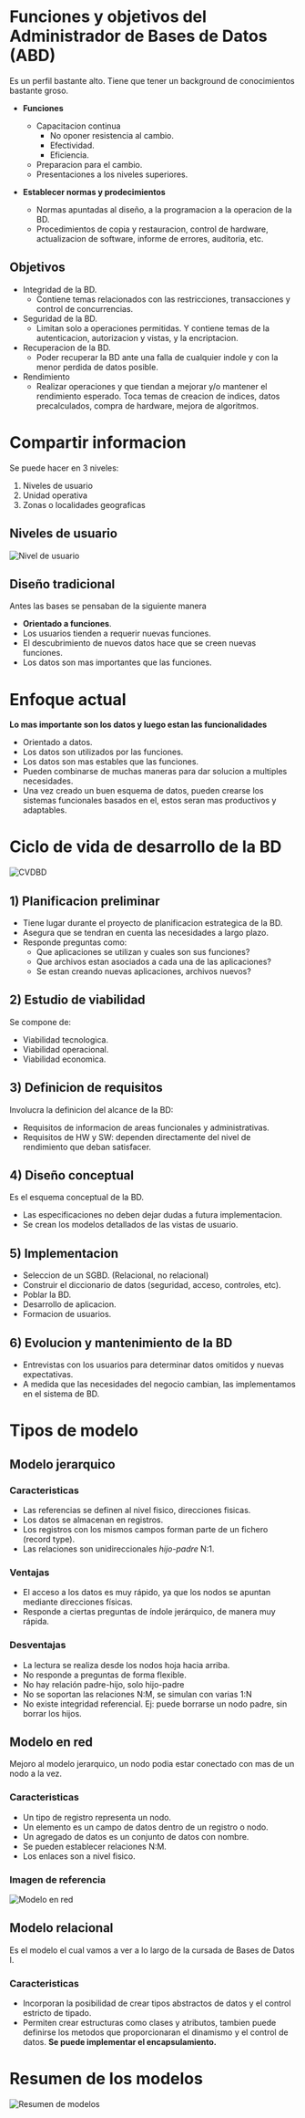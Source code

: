 # Funciones y objetivos del Administrador de Bases de Datos (ABD)

Es un perfil bastante alto. Tiene que tener un background de conocimientos bastante groso.

* **Funciones**
    * Capacitacion continua
        + No oponer resistencia al cambio.
        + Efectividad.
        + Eficiencia.
    * Preparacion para el cambio.
    * Presentaciones a los niveles superiores.

* **Establecer normas y prodecimientos**
    * Normas apuntadas al diseño, a la programacion a la operacion de la BD.
    * Procedimientos de copia y restauracion, control de hardware, actualizacion de software, informe de errores, auditoria, etc.

## Objetivos
* Integridad de la BD.
    - Contiene temas relacionados con las restricciones, transacciones y control de concurrencias.
* Seguridad de la BD.
    - Limitan solo a operaciones permitidas. Y contiene temas de la autenticacion, autorizacion y vistas, y la encriptacion.
* Recuperacion de la BD.
    - Poder recuperar la BD ante una falla de cualquier indole y con la menor perdida de datos posible.
* Rendimiento
    - Realizar operaciones y que tiendan a mejorar y/o mantener el rendimiento esperado. Toca temas de creacion de indices, datos precalculados, compra de hardware, mejora de algoritmos.

# Compartir informacion
Se puede hacer en 3 niveles:

1. Niveles de usuario
1. Unidad operativa
1. Zonas o localidades geograficas

## Niveles de usuario
![Nivel de usuario](https://i.imgur.com/uz6yAD4.png)

## Diseño tradicional
Antes las bases se pensaban de la siguiente manera
* **Orientado a funciones**.
* Los usuarios tienden a requerir nuevas funciones.
* El descubrimiento de nuevos datos hace que se creen nuevas funciones.
* Los datos son mas importantes que las funciones.

# Enfoque actual
**Lo mas importante son los datos y luego estan las funcionalidades**
* Orientado a datos.
* Los datos son utilizados por las funciones.
* Los datos son mas estables que las funciones.
* Pueden combinarse de muchas maneras para dar solucion a multiples necesidades.
* Una vez creado un buen esquema de datos, pueden crearse los sistemas funcionales basados en el, estos seran mas productivos y adaptables.

# Ciclo de vida de desarrollo de la BD
![CVDBD](https://i.imgur.com/ZmvjIzk.png)

## 1) Planificacion preliminar
* Tiene lugar durante el proyecto de planificacion estrategica de la BD.
* Asegura que se tendran en cuenta las necesidades a largo plazo.
* Responde preguntas como:
    - Que aplicaciones se utilizan y cuales son sus funciones?
    - Que archivos estan asociados a cada una de las aplicaciones?
    - Se estan creando nuevas aplicaciones, archivos nuevos?

## 2) Estudio de viabilidad
Se compone de:
* Viabilidad tecnologica.
* Viabilidad operacional.
* Viabilidad economica.

## 3) Definicion de requisitos
Involucra la definicion del alcance de la BD:
* Requisitos de informacion de areas funcionales y administrativas.
* Requisitos de HW y SW: dependen directamente del nivel de rendimiento que deban satisfacer.

## 4) Diseño conceptual
Es el esquema conceptual de la BD.
* Las especificaciones no deben dejar dudas a futura implementacion.
* Se crean los modelos detallados de las vistas de usuario.

## 5) Implementacion 
* Seleccion de un SGBD. (Relacional, no relacional)
* Construir el diccionario de datos (seguridad, acceso, controles, etc).
* Poblar la BD.
* Desarrollo de aplicacion.
* Formacion de usuarios.

## 6) Evolucion y mantenimiento de la BD
* Entrevistas con los usuarios para determinar datos omitidos y nuevas expectativas.
* A medida que las necesidades del negocio cambian, las implementamos en el sistema de BD.

# Tipos de modelo

## Modelo jerarquico

### Caracteristicas
* Las referencias se definen al nivel fisico, direcciones fisicas.
* Los datos se almacenan en registros.
* Los registros con los mismos campos forman parte de un fichero (record type).
* Las relaciones son unidireccionales *hijo-padre* N:1.

### Ventajas
* El acceso a los datos es muy rápido, ya que los nodos se apuntan mediante direcciones físicas.
* Responde a ciertas preguntas de índole jerárquico, de manera muy rápida.

### Desventajas
* La lectura se realiza desde los nodos hoja hacia arriba.
* No responde a preguntas de forma flexible.
* No hay relación padre-hijo, solo hijo-padre
* No se soportan las relaciones N:M, se simulan con varias 1:N
* No existe integridad referencial. Ej: puede borrarse un nodo padre, sin borrar los hijos.

## Modelo en red
Mejoro al modelo jerarquico, un nodo podia estar conectado con mas de un nodo a la vez.

### Caracteristicas
* Un tipo de registro representa un nodo.
* Un elemento es un campo de datos dentro de un registro o nodo.
* Un agregado de datos es un conjunto de datos con nombre.
* Se pueden establecer relaciones N:M.
* Los enlaces son a nivel fisico.

### Imagen de referencia
![Modelo en red](https://i.imgur.com/JE2uWtD.png)

## Modelo relacional
Es el modelo el cual vamos a ver a lo largo de la cursada de Bases de Datos I.

### Caracteristicas

* Incorporan la posibilidad de crear tipos abstractos de datos y el control estricto de tipado.
* Permiten crear estructuras como clases y atributos, tambien puede definirse los metodos que proporcionaran el dinamismo y el control de datos. **Se puede implementar el encapsulamiento.**

# Resumen de los modelos
![Resumen de modelos](https://i.imgur.com/wd45TMq.png)